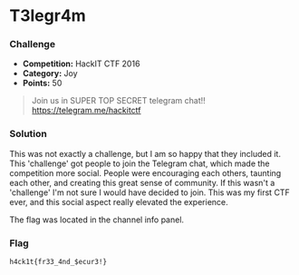 # T3legr4m

### Challenge
- **Competition:** HackIT CTF 2016
- **Category:** Joy
- **Points:** 50

> Join us in SUPER TOP SECRET telegram chat!!
> https://telegram.me/hackitctf


### Solution

This was not exactly a challenge, but I am so happy that they included it.  This 'challenge' got people to join the Telegram chat, which made the competition more social.  People were encouraging each others, taunting each other, and creating this great sense of community.  If this wasn't a 'challenge' I'm not sure I would have decided to join.  This was my first CTF ever, and this social aspect really elevated the experience.

The flag was located in the channel info panel.

### Flag

`h4ck1t{fr33_4nd_$ecur3!}`